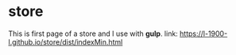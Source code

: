 # store
This is first page of a store and I use with **gulp**.
link: https://l-1900-l.github.io/store/dist/indexMin.html
